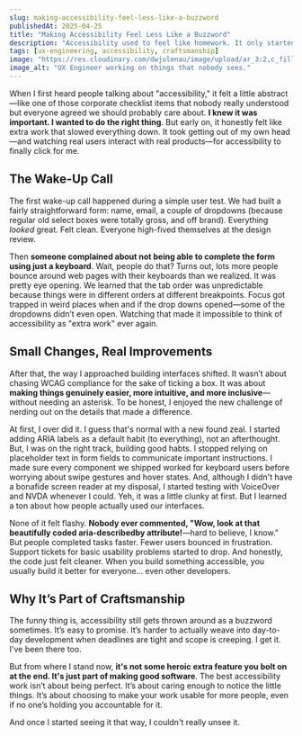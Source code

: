 ```yaml
---
slug: making-accessibility-feel-less-like-a-buzzword
publishedAt: 2025-04-25
title: "Making Accessibility Feel Less Like a Buzzword"
description: "Accessibility used to feel like homework. It only started to matter once I saw real users struggle with things I thought were good enough."
tags: [ux-engineering, accessibility, craftsmanship]
image: "https://res.cloudinary.com/dwjulenau/image/upload/ar_3:2,c_fill,dpr_auto,f_auto,fl_progressive,q_auto/v1745852354/josh-portfolio/assets_task_01jsyeevc3fyzsmsdzpmypg4p6_1745852329_img_0.webp"
image_alt: "UX Engineer working on things that nobody sees."
---
```


When I first heard people talking about "accessibility," it felt a little abstract&mdash;like one of those corporate checklist items that nobody really understood but everyone agreed we should probably care about. <strong>I knew it was important. I wanted to do the right thing</strong>. But early on, it honestly felt like extra work that slowed everything down. It took getting out of my own head&mdash;and watching real users interact with real products&mdash;for accessibility to finally click for me.

## The Wake-Up Call
The first wake-up call happened during a simple user test. We had built a fairly straightforward form: name, email, a couple of dropdowns (because regular old select boxes were totally gross, and off brand). Everything <em>looked</em> great. Felt clean. Everyone high-fived themselves at the design review.

Then <strong>someone complained about not being able to complete the form using just a keyboard</strong>. Wait, people do that? Turns out, lots more people bounce around web pages with their keyboards than we realized. It was pretty eye opening. We learned that the tab order was unpredictable because things were in different orders at different breakpoints. Focus got trapped in weird places when and if the drop downs opened&mdash;some of the dropdowns didn’t even open. Watching that made it impossible to think of accessibility as "extra work" ever again.

## Small Changes, Real Improvements
After that, the way I approached building interfaces shifted. It wasn’t about chasing WCAG compliance for the sake of ticking a box. It was about <strong>making things genuinely easier, more intuitive, and more inclusive</strong>&mdash;without needing an asterisk. To be honest, I enjoyed the new challenge of nerding out on the details that made a difference.

At first, I over did it. I guess that's normal with a new found zeal. I started adding ARIA labels as a default habit (to everything), not an afterthought. But, I was on the right track, building good habts. I stopped relying on placeholder text in form fields to communicate important instructions. I made sure every component we shipped worked for keyboard users before worrying about swipe gestures and hover states. And, although I didn't have a bonafide screen reader at my disposal, I started testing with VoiceOver and NVDA whenever I could. Yeh, it was a little clunky at first. But I learned a ton about how people actually used our interfaces.

None of it felt flashy. <strong>Nobody ever commented, "Wow, look at that beautifully coded aria-describedby attribute!</strong>&mdash;hard to believe, I know." But people completed tasks faster. Fewer users bounced in frustration. Support tickets for basic usability problems started to drop. And honestly, the code just felt cleaner. When you build something accessible, you usually build it better for everyone... even other developers.

## Why It’s Part of Craftsmanship
The funny thing is, accessibility still gets thrown around as a buzzword sometimes. It’s easy to promise. It’s harder to actually weave into day-to-day development when deadlines are tight and scope is creeping. I get it. I've been there too.

But from where I stand now, <strong>it's not some heroic extra feature you bolt on at the end. It's just part of making good software</strong>. The best accessibility work isn’t about being perfect. It’s about caring enough to notice the little things. It’s about choosing to make your work usable for more people, even if no one’s holding you accountable for it.

And once I started seeing it that way, I couldn't really unsee it.

